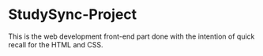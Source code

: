 # StudySync-Project

This is the web development front-end part done with the intention of quick recall for the HTML and CSS.
